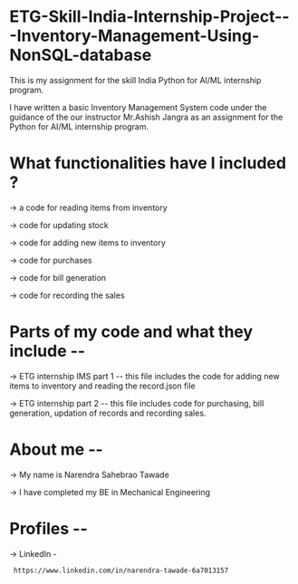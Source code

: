 # ETG-Skill-India-Internship-Project---Inventory-Management-Using-NonSQL-database

This is my assignment for the skill India Python for AI/ML internship program.

I have written a basic Inventory Management System code under the guidance of the our instructor Mr.Ashish Jangra as an assignment for the Python for AI/ML internship program.

# What functionalities have I included ?

-> a code for reading items from inventory

-> code for updating stock

-> code for adding new items to inventory

-> code for purchases

-> code for bill generation

-> code for recording the sales

# Parts of my code and what they include --

-> ETG internship IMS part 1 -- this file includes the code for adding new items to inventory and reading the record.json file

-> ETG internship part 2 -- this file includes code for purchasing, bill generation, updation of records and recording sales.

# About me --

-> My name is Narendra Sahebrao Tawade

-> I have completed my BE in Mechanical Engineering

# Profiles --

-> LinkedIn -
    
     https://www.linkedin.com/in/narendra-tawade-6a7013157
